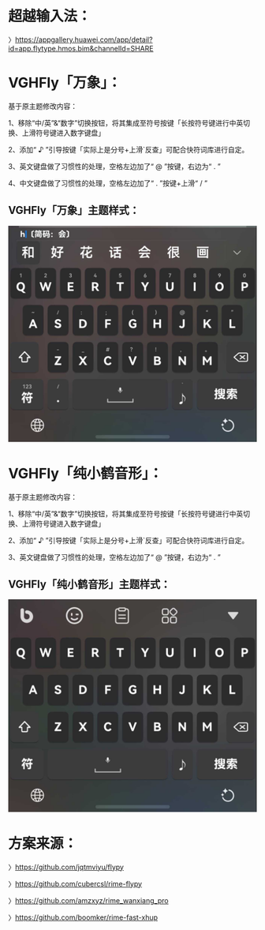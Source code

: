 # 超越输入法：

〉https://appgallery.huawei.com/app/detail?id=app.flytype.hmos.bim&channelId=SHARE

# VGHFly「万象」：

基于原主题修改内容：

1、移除“中/英”&“数字”切换按钮，将其集成至符号按键「长按符号键进行中英切换、上滑符号键进入数字键盘」

2、添加“ ♪ ”引导按键「实际上是分号+上滑`反查」可配合快符词库进行自定。

3、英文键盘做了习惯性的处理，空格左边加了“ @ ”按键，右边为“ . ”

4、中文键盘做了习惯性的处理，空格左边加了“ . ”按键+上滑“ / ”

## VGHFly「万象」主题样式：

 ![主题样式](万象主题样式.jpg)


# VGHFly「纯小鹤音形」：

基于原主题修改内容：

1、移除“中/英”&“数字”切换按钮，将其集成至符号按键「长按符号键进行中英切换、上滑符号键进入数字键盘」

2、添加“ ♪ ”引导按键「实际上是分号+上滑`反查」可配合快符词库进行自定。

3、英文键盘做了习惯性的处理，空格左边加了“ @ ”按键，右边为“ . ”

## VGHFly「纯小鹤音形」主题样式：

 ![主题样式](纯音形样式.jpg)
 
# 方案来源：
〉https://github.com/jqtmviyu/flypy

〉https://github.com/cubercsl/rime-flypy

〉https://github.com/amzxyz/rime_wanxiang_pro

〉https://github.com/boomker/rime-fast-xhup